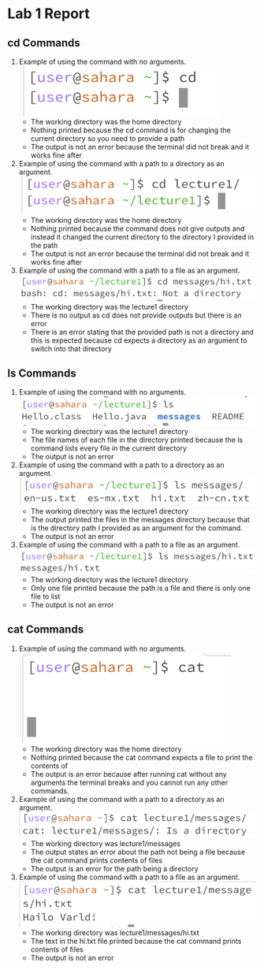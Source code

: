 # Lab 1 Report

## cd Commands

1. Example of using the command with no arguments.
   ![Image](cdNoPath.png)
   * The working directory was the home directory
   * Nothing printed because the cd command is for changing the current directory so you need to provide a path
   * The output is not an error because the terminal did not break and it works fine after
3. Example of using the command with a path to a directory as an argument.
  ![Image](cdDirectory.png)
   * The working directory was the home directory
   * Nothing printed because the command does not give outputs and instead it changed the current directory to the directory I provided in the path
   * The output is not an error because the terminal did not break and it works fine after
4. Example of using the command with a path to a file as an argument.
  ![Image](cdFile.png)
   * The working directory was the lecture1 directory
   * There is no output as cd does not provide outputs but there is an error
   * There is an error stating that the provided path is not a directory and this is expected because cd expects a directory as an argument to switch into that directory

## ls Commands

1. Example of using the command with no arguments.
  ![Image](lsNoPath.png)
   * The working directory was the lecture1 directory
   * The file names of each file in the directory printed because the ls command lists every file in the current directory
   * The output is not an error
2. Example of using the command with a path to a directory as an argument.
   ![Image](lsDirectory.png)
   * The working directory was the lecture1 directory
   * The output printed the files in the messages directory because that is the directory path I provided as an argument for the command.
   * The output is not an error 
3. Example of using the command with a path to a file as an argument.
   ![Image](lsFile.png)
   * The working directory was the lecture1 directory
   * Only one file printed because the path is a file and there is only one file to list
   * The output is not an error 

## cat Commands

1. Example of using the command with no arguments.
   ![Image](catNoPath.png)
   * The working directory was the home directory
   * Nothing printed because the cat command expects a file to print the contents of
   * The output is an error because after running cat without any arguments the terminal breaks and you cannot run any other commands.
2. Example of using the command with a path to a directory as an argument.
   ![Image](catDirectory.png)
   * The working directory was lecture1/messages
   * The output states an error about the path not being a file because the cat command prints contents of files
   * The output is an error for the path being a directory
3. Example of using the command with a path to a file as an argument.
   ![Image](catFile.png)
   * The working directory was lecture1/messages/hi.txt
   * The text in the hi.txt file printed because the cat command prints contents of files
   * The output is not an error 
